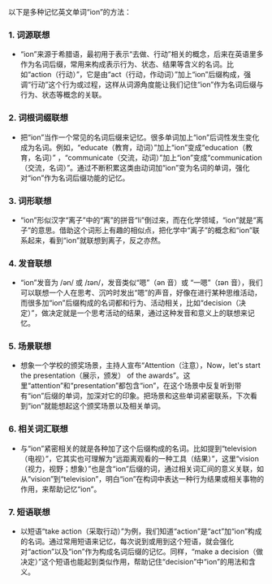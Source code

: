 以下是多种记忆英文单词“ion”的方法：

### 1. 词源联想
 - “ion”来源于希腊语，最初用于表示“去做、行动”相关的概念，后来在英语里多作为名词后缀，常用来构成表示行为、状态、结果等含义的名词。比如“action（行动）”，它是由“act（行动，作动词）”加上“ion”后缀构成，强调“行动”这个行为或过程，这样从词源角度能让我们记住“ion”作为名词后缀与行为、状态等概念的关联。

### 2. 词根词缀联想
 - 把“ion”当作一个常见的名词后缀来记忆。很多单词加上“ion”后词性发生变化成为名词。例如，“educate（教育，动词）”加上“ion”变成“education（教育，名词）” ，“communicate（交流，动词）”加上“ion”变成“communication（交流，名词）”。通过不断积累这类由动词加“ion”变为名词的单词，强化对“ion”作为名词后缀功能的记忆。

### 3. 词形联想
 - “ion”形似汉字“离子”中的“离”的拼音“li”倒过来，而在化学领域，“ion”就是“离子”的意思。借助这个词形上有趣的相似点，把化学中“离子”的概念和“ion”联系起来，看到“ion”就联想到离子，反之亦然。

### 4. 发音联想
 - “ion”发音为 /ən/ 或 /ɪən/，发音类似“嗯”（ən 音）或 “一嗯”（ɪən 音），我们可以联想一个人在思考、沉吟时发出“嗯”的声音，好像在进行某种思维活动，而很多加“ion”后缀构成的名词都和行为、活动相关，比如“decision（决定）”，做决定就是一个思考活动的结果，通过这种发音和意义上的联想来记忆。

### 5. 场景联想
 - 想象一个学校的颁奖场景，主持人宣布“Attention（注意），Now，let's start the presentation（展示，颁发） of the awards”。这里“attention”和“presentation”都包含“ion”，在这个场景中反复听到带有“ion”后缀的单词，加深对它的印象。把场景和这些单词紧密联系，下次看到“ion”就能想起这个颁奖场景以及相关单词。

### 6. 相关词汇联想
 - 与“ion”紧密相关的就是各种加了这个后缀构成的名词。比如提到“television（电视）”，它其实也可理解为“远距离观看的一种工具（结果）”，这里“vision（视力，视野；想象）”也是含“ion”后缀的词，通过相关词汇间的意义关联，如从“vision”到“television”，明白“ion”在构词中表达一种行为结果或相关事物的作用，来帮助记忆“ion”。

### 7. 短语联想
 - 以短语“take action（采取行动）”为例，我们知道“action”是“act”加“ion”构成的名词。通过常用短语来记忆，每次说到或用到这个短语，就会强化对“action”以及“ion”作为构成名词后缀的记忆。同样，“make a decision（做决定）”这个短语也能起到类似作用，帮助记住“decision”中“ion”的用法和含义。 